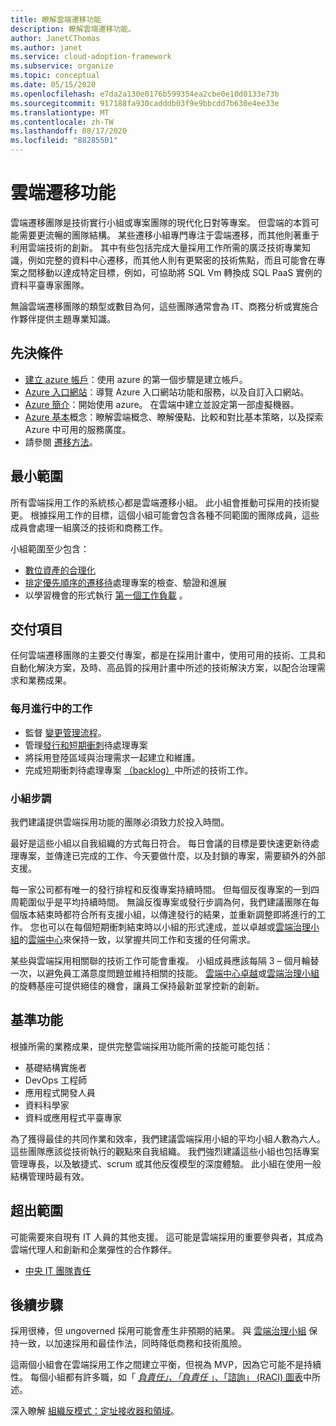 ```yaml
---
title: 瞭解雲端遷移功能
description: 瞭解雲端遷移功能。
author: JanetCThomas
ms.author: janet
ms.service: cloud-adoption-framework
ms.subservice: organize
ms.topic: conceptual
ms.date: 05/15/2020
ms.openlocfilehash: e7da2a130e0176b599354ea2cbe0e10d0133e73b
ms.sourcegitcommit: 917188fa930cadddb03f9e9bbcdd7b630e4ee33e
ms.translationtype: MT
ms.contentlocale: zh-TW
ms.lasthandoff: 08/17/2020
ms.locfileid: "88285501"
---
```

# <a name="cloud-migration-functions"></a>雲端遷移功能

雲端遷移團隊是技術實行小組或專案團隊的現代化日對等專案。 但雲端的本質可能需要更流暢的團隊結構。 某些遷移小組專門專注于雲端遷移，而其他則著重于利用雲端技術的創新。 其中有些包括完成大量採用工作所需的廣泛技術專業知識，例如完整的資料中心遷移，而其他人則有更緊密的技術焦點，而且可能會在專案之間移動以達成特定目標，例如，可協助將 SQL Vm 轉換成 SQL PaaS 實例的資料平臺專家團隊。

無論雲端遷移團隊的類型或數目為何，這些團隊通常會為 IT、商務分析或實施合作夥伴提供主題專業知識。

## <a name="prerequisites"></a>先決條件

- [建立 azure 帳戶](/learn/modules/create-an-azure-account)：使用 azure 的第一個步驟是建立帳戶。
- [Azure 入口網站](/learn/modules/tour-azure-portal)：導覽 Azure 入口網站功能和服務，以及自訂入口網站。
- [Azure 簡介](/learn/modules/welcome-to-azure)：開始使用 azure。 在雲端中建立並設定第一部虛擬機器。
- [Azure 基本](/learn/paths/azure-for-the-data-engineer)概念：瞭解雲端概念、瞭解優點、比較和對比基本策略，以及探索 Azure 中可用的服務廣度。
- 請參閱 [遷移方法](../migrate/index.md)。

## <a name="minimum-scope"></a>最小範圍

所有雲端採用工作的系統核心都是雲端遷移小組。 此小組會推動可採用的技術變更。 根據採用工作的目標，這個小組可能會包含各種不同範圍的團隊成員，這些成員會處理一組廣泛的技術和商務工作。

小組範圍至少包含：

- [數位資產的合理化](../digital-estate/index.md)
- [排定優先順序的遷移待](../migrate/migration-considerations/assess/release-iteration-backlog.md)處理專案的檢查、驗證和進展
- 以學習機會的形式執行 [第一個工作負載](../digital-estate/rationalize.md#select-the-first-workload) 。

## <a name="deliverable"></a>交付項目

任何雲端遷移團隊的主要交付專案，都是在採用計畫中，使用可用的技術、工具和自動化解決方案，及時、高品質的採用計畫中所述的技術解決方案，以配合治理需求和業務成果。

### <a name="ongoing-monthly-tasks"></a>每月進行中的工作

- 監督 [變更管理流程](../migrate/migration-considerations/prerequisites/technical-complexity.md)。
- 管理[發行和短期衝刺](../migrate/migration-considerations/assess/release-iteration-backlog.md)待處理專案
- 將採用登陸區域與治理需求一起建立和維護。
- 完成短期衝刺待處理專案 [（backlog）](../migrate/migration-considerations/assess/release-iteration-backlog.md)中所述的技術工作。

### <a name="team-cadence"></a>小組步調

我們建議提供雲端採用功能的團隊必須致力於投入時間。

最好是這些小組以自我組織的方式每日符合。 每日會議的目標是要快速更新待處理專案，並傳達已完成的工作、今天要做什麼，以及封鎖的專案，需要額外的外部支援。

每一家公司都有唯一的發行排程和反復專案持續時間。 但每個反復專案的一到四周範圍似乎是平均持續時間。 無論反復專案或發行步調為何，我們建議團隊在每個版本結束時都符合所有支援小組，以傳達發行的結果，並重新調整即將進行的工作。 您也可以在每個短期衝刺結束時以小組的形式達成，並以卓越或[雲端治理小組](./cloud-governance.md)的[雲端中心](../organize/cloud-center-of-excellence.md)來保持一致，以掌握共同工作和支援的任何需求。

某些與雲端採用相關聯的技術工作可能會重複。 小組成員應該每隔 3 &ndash; 個月輪替一次，以避免員工滿意度問題並維持相關的技能。 [雲端中心卓越](../organize/cloud-center-of-excellence.md)或[雲端治理小組](./cloud-governance.md)的旋轉基座可提供絕佳的機會，讓員工保持最新並掌控新的創新。

## <a name="baseline-capability"></a>基準功能

根據所需的業務成果，提供完整雲端採用功能所需的技能可能包括：

- 基礎結構實施者
- DevOps 工程師
- 應用程式開發人員
- 資料科學家
- 資料或應用程式平臺專家

為了獲得最佳的共同作業和效率，我們建議雲端採用小組的平均小組人數為六人。 這些團隊應該從技術執行的觀點來自我組織。 我們強烈建議這些小組也包括專案管理專長，以及敏捷式、scrum 或其他反復模型的深度體驗。 此小組在使用一般結構管理時最有效。

## <a name="out-of-scope"></a>超出範圍

可能需要來自現有 IT 人員的其他支援。 這可能是雲端採用的重要參與者，其成為雲端代理人和創新和企業彈性的合作夥伴。

- [中央 IT 團隊責任](../organize/central-it.md)

## <a name="whats-next"></a>後續步驟

採用很棒，但 ungoverned 採用可能會產生非預期的結果。 與 [雲端治理小組](./cloud-governance.md) 保持一致，以加速採用和最佳作法，同時降低商務和技術風險。

這兩個小組會在雲端採用工作之間建立平衡，但視為 MVP，因為它可能不是持續性。 每個小組都有許多職，如「 [*負責任」、「負責任* 」、「諮詢」 (RACI) 圖表](../organize/raci-alignment.md)中所述。

深入瞭解 [組織反模式：定址接收器和領域](../organize/fiefdoms-silos.md)。
